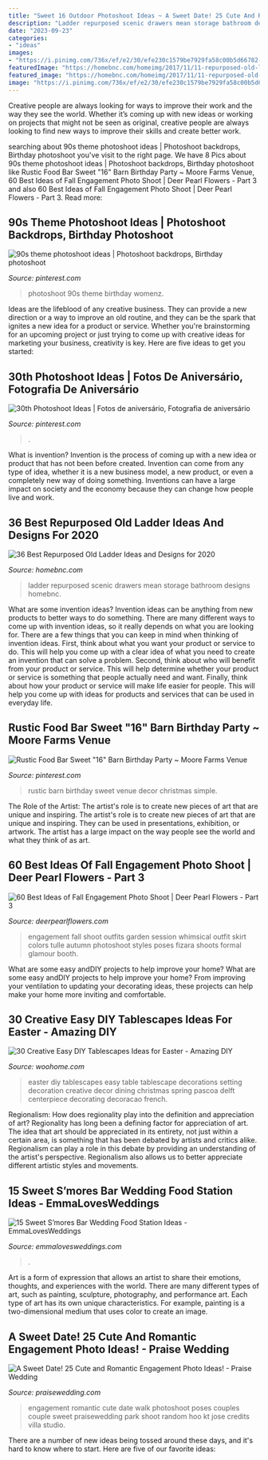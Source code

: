 ```yaml
---
title: "Sweet 16 Outdoor Photoshoot Ideas ~ A Sweet Date! 25 Cute And Romantic Engagement Photo Ideas!"
description: "Ladder repurposed scenic drawers mean storage bathroom designs homebnc"
date: "2023-09-23"
categories:
- "ideas"
images:
- "https://i.pinimg.com/736x/ef/e2/30/efe230c1579be7929fa58c00b5d66782--th-birthday-photoshoot-ideas-birthday-ideas.jpg"
featuredImage: "https://homebnc.com/homeimg/2017/11/11-repurposed-old-ladder-ideas-homebnc.jpg"
featured_image: "https://homebnc.com/homeimg/2017/11/11-repurposed-old-ladder-ideas-homebnc.jpg"
image: "https://i.pinimg.com/736x/ef/e2/30/efe230c1579be7929fa58c00b5d66782--th-birthday-photoshoot-ideas-birthday-ideas.jpg"
---
```



Creative people are always looking for ways to improve their work and the way they see the world. Whether it’s coming up with new ideas or working on projects that might not be seen as original, creative people are always looking to find new ways to improve their skills and create better work.

	

		
searching about 90s theme photoshoot ideas | Photoshoot backdrops, Birthday photoshoot you've visit to the right page. We have 8 Pics about 90s theme photoshoot ideas | Photoshoot backdrops, Birthday photoshoot like Rustic Food Bar Sweet &quot;16&quot; Barn Birthday Party ~ Moore Farms Venue, 60 Best Ideas of Fall Engagement Photo Shoot | Deer Pearl Flowers - Part 3 and also 60 Best Ideas of Fall Engagement Photo Shoot | Deer Pearl Flowers - Part 3. Read more:
		
    
## 90s Theme Photoshoot Ideas | Photoshoot Backdrops, Birthday Photoshoot

<img loading=lazy src="https://i.pinimg.com/736x/62/9c/5a/629c5a0f6866a420f1da4cbbab79b229.jpg" onerror="this.onerror=null;this.src='https://tse3.mm.bing.net/th?id=OIP.40plsfpAVFR2kjVATXCyKQHaLH&amp;pid=15.1';" alt="90s theme photoshoot ideas | Photoshoot backdrops, Birthday photoshoot">

_Source: pinterest.com_

>photoshoot 90s theme birthday womenz. 

	

Ideas are the lifeblood of any creative business. They can provide a new direction or a way to improve an old routine, and they can be the spark that ignites a new idea for a product or service. Whether you're brainstorming for an upcoming project or just trying to come up with creative ideas for marketing your business, creativity is key. Here are five ideas to get you started: 
    
## 30th Photoshoot Ideas | Fotos De Aniversário, Fotografia De Aniversário

<img loading=lazy src="https://i.pinimg.com/736x/ef/e2/30/efe230c1579be7929fa58c00b5d66782--th-birthday-photoshoot-ideas-birthday-ideas.jpg" onerror="this.onerror=null;this.src='https://tse3.mm.bing.net/th?id=OIP.li411KhBPl__tfJy3yHaZAHaJQ&amp;pid=15.1';" alt="30th Photoshoot Ideas | Fotos de aniversário, Fotografia de aniversário">

_Source: pinterest.com_

>. 

	

What is invention?
Invention is the process of coming up with a new idea or product that has not been before created. Invention can come from any type of idea, whether it is a new business model, a new product, or even a completely new way of doing something. Inventions can have a large impact on society and the economy because they can change how people live and work.

    
## 36 Best Repurposed Old Ladder Ideas And Designs For 2020

<img loading=lazy src="https://homebnc.com/homeimg/2017/11/11-repurposed-old-ladder-ideas-homebnc.jpg" onerror="this.onerror=null;this.src='https://tse2.mm.bing.net/th?id=OIP.REYZZQsS67kTsPDyv054aQHaNK&amp;pid=15.1';" alt="36 Best Repurposed Old Ladder Ideas and Designs for 2020">

_Source: homebnc.com_

>ladder repurposed scenic drawers mean storage bathroom designs homebnc. 

	

What are some invention ideas?
Invention ideas can be anything from new products to better ways to do something. There are many different ways to come up with invention ideas, so it really depends on what you are looking for. There are a few things that you can keep in mind when thinking of invention ideas. 
First, think about what you want your product or service to do. This will help you come up with a clear idea of what you need to create an invention that can solve a problem. Second, think about who will benefit from your product or service. This will help determine whether your product or service is something that people actually need and want. Finally, think about how your product or service will make life easier for people. This will help you come up with ideas for products and services that can be used in everyday life.

    
## Rustic Food Bar Sweet &quot;16&quot; Barn Birthday Party ~ Moore Farms Venue

<img loading=lazy src="https://i.pinimg.com/736x/32/d5/61/32d5613801f7dc77561c86f52f002b93--simple-weddings-rustic-weddings.jpg" onerror="this.onerror=null;this.src='https://tse3.mm.bing.net/th?id=OIP.2p8Om5A6O-lQcU_Trk8vKAHaHa&amp;pid=15.1';" alt="Rustic Food Bar Sweet &quot;16&quot; Barn Birthday Party ~ Moore Farms Venue">

_Source: pinterest.com_

>rustic barn birthday sweet venue decor christmas simple. 

	

The Role of the Artist: The artist's role is to create new pieces of art that are unique and inspiring.
The artist's role is to create new pieces of art that are unique and inspiring. They can be used in presentations, exhibition, or artwork. The artist has a large impact on the way people see the world and what they think of as art.

    
## 60 Best Ideas Of Fall Engagement Photo Shoot | Deer Pearl Flowers - Part 3

<img loading=lazy src="https://www.deerpearlflowers.com/wp-content/uploads/2016/08/Fall-Engagement-Photo-Shoot-and-Poses-Ideas-53.jpg" onerror="this.onerror=null;this.src='https://tse4.mm.bing.net/th?id=OIP.7_vg_RnJURCIyKOVLGQ8AwHaLH&amp;pid=15.1';" alt="60 Best Ideas of Fall Engagement Photo Shoot | Deer Pearl Flowers - Part 3">

_Source: deerpearlflowers.com_

>engagement fall shoot outfits garden session whimsical outfit skirt colors tulle autumn photoshoot styles poses fizara shoots formal glamour booth. 

	

What are some easy andDIY projects to help improve your home?
What are some easy andDIY projects to help improve your home? From improving your ventilation to updating your decorating ideas, these projects can help make your home more inviting and comfortable.

    
## 30 Creative Easy DIY Tablescapes Ideas For Easter - Amazing DIY

<img loading=lazy src="http://www.woohome.com/wp-content/uploads/2014/04/diy-easter-Tablescapes-11.jpg" onerror="this.onerror=null;this.src='https://tse1.mm.bing.net/th?id=OIP.fsbTxIG1m3rI0vNDn8vRJQHaJ4&amp;pid=15.1';" alt="30 Creative Easy DIY Tablescapes Ideas for Easter - Amazing DIY">

_Source: woohome.com_

>easter diy tablescapes easy table tablescape decorations setting decoration creative decor dining christmas spring pascoa delft centerpiece decorating decoracao french. 

	

Regionalism: How does regionality play into the definition and appreciation of art?
Regionality has long been a defining factor for appreciation of art. The idea that art should be appreciated in its entirety, not just within a certain area, is something that has been debated by artists and critics alike. Regionalism can play a role in this debate by providing an understanding of the artist's perspective. Regionalism also allows us to better appreciate different artistic styles and movements.

    
## 15 Sweet S’mores Bar Wedding Food Station Ideas - EmmaLovesWeddings

<img loading=lazy src="http://emmalovesweddings.com/wp-content/uploads/2017/12/wedding-S’mores-Bar-food-station-ideas.jpg" onerror="this.onerror=null;this.src='https://tse4.mm.bing.net/th?id=OIP.jmvr6ZzpDAA0QeEa6AUYVAHaLH&amp;pid=15.1';" alt="15 Sweet S’mores Bar Wedding Food Station Ideas - EmmaLovesWeddings">

_Source: emmalovesweddings.com_

>. 

	

Art is a form of expression that allows an artist to share their emotions, thoughts, and experiences with the world. There are many different types of art, such as painting, sculpture, photography, and performance art. Each type of art has its own unique characteristics. For example, painting is a two-dimensional medium that uses color to create an image.

    
## A Sweet Date! 25 Cute And Romantic Engagement Photo Ideas! - Praise Wedding

<img loading=lazy src="http://www.praisewedding.com/wp-content/uploads/2015/05/02-random_walk.jpg" onerror="this.onerror=null;this.src='https://tse4.mm.bing.net/th?id=OIP.4Rco0JMViOCoH4ABO-Ph8wHaPp&amp;pid=15.1';" alt="A Sweet Date! 25 Cute and Romantic Engagement Photo Ideas! - Praise Wedding">

_Source: praisewedding.com_

>engagement romantic cute date walk photoshoot poses couples couple sweet praisewedding park shoot random hoo kt jose credits villa studio. 

	

There are a number of new ideas being tossed around these days, and it's hard to know where to start. Here are five of our favorite ideas: 

